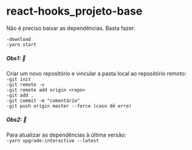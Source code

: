 # react-hooks_projeto-base
Não é preciso baixar as dependências. Basta fazer:<br>

`-download`<br>
`-yarn start`<br>

##### Obs1: :speech_balloon:<br> 
Criar um novo reposítório e vincular a pasta local ao repositório remoto:<br>
`-git init`<br>
`-git remote -v`<br>
`-git remote add origin <repo>`<br>
`-git add .`<br>
`-git commit -m "comentário"`<br>
`-git push origin master --force (caso dê erro)`<br>

##### Obs2: :speech_balloon: <br> 
Para atualizar as dependências à última versão:<br>
`-yarn upgrade-interactive --latest` 
